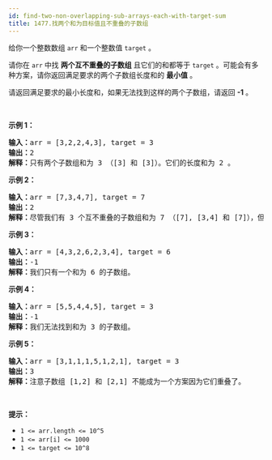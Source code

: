 ```yaml
---
id: find-two-non-overlapping-sub-arrays-each-with-target-sum
title: 1477.找两个和为目标值且不重叠的子数组
---
```

给你一个整数数组 <code>arr</code> 和一个整数值 <code>target</code> 。

请你在 <code>arr</code> 中找 **两个互不重叠的子数组** 且它们的和都等于 <code>target</code> 。可能会有多种方案，请你返回满足要求的两个子数组长度和的 **最小值** 。

请返回满足要求的最小长度和，如果无法找到这样的两个子数组，请返回 **-1** 。

 

**示例 1：**


<pre><strong>输入：</strong>arr = [3,2,2,4,3], target = 3<br/><strong>输出：</strong>2<br/><strong>解释：</strong>只有两个子数组和为 3 （[3] 和 [3]）。它们的长度和为 2 。<br/></pre>

**示例 2：**


<pre><strong>输入：</strong>arr = [7,3,4,7], target = 7<br/><strong>输出：</strong>2<br/><strong>解释：</strong>尽管我们有 3 个互不重叠的子数组和为 7 （[7], [3,4] 和 [7]），但我们会选择第一个和第三个子数组，因为它们的长度和 2 是最小值。<br/></pre>

**示例 3：**


<pre><strong>输入：</strong>arr = [4,3,2,6,2,3,4], target = 6<br/><strong>输出：</strong>-1<br/><strong>解释：</strong>我们只有一个和为 6 的子数组。<br/></pre>

**示例 4：**


<pre><strong>输入：</strong>arr = [5,5,4,4,5], target = 3<br/><strong>输出：</strong>-1<br/><strong>解释：</strong>我们无法找到和为 3 的子数组。<br/></pre>

**示例 5：**


<pre><strong>输入：</strong>arr = [3,1,1,1,5,1,2,1], target = 3<br/><strong>输出：</strong>3<br/><strong>解释：</strong>注意子数组 [1,2] 和 [2,1] 不能成为一个方案因为它们重叠了。<br/></pre>

 

**提示：**


- <code>1 &lt;= arr.length &lt;= 10^5</code>
- <code>1 &lt;= arr[i] &lt;= 1000</code>
- <code>1 &lt;= target &lt;= 10^8</code>
